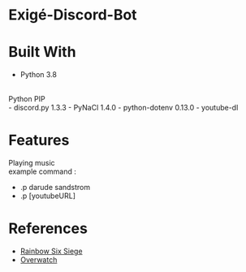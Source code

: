 # Exigé-Discord-Bot

# Built With
- Python 3.8
<br/>
Python PIP<br/>
- discord.py 1.3.3
- PyNaCl 1.4.0
- python-dotenv 0.13.0
- youtube-dl

# Features
Playing music <br/>
example command : 
- .p darude sandstrom
- .p [youtubeURL]
# References
- <a href="https://www.ubisoft.com/en-gb/game/rainbow-six/siege">Rainbow Six Siege</a>
- <a href="https://playoverwatch.com/en-us/">Overwatch</a>
